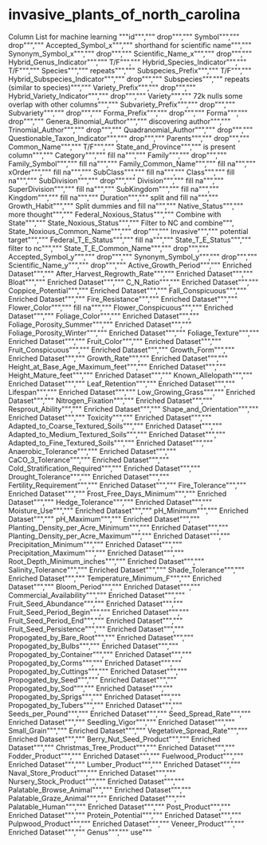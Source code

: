 # invasive_plants_of_north_carolina

Column List for machine learning
"""id""",""" drop""","""
Symbol""",""" drop""","""
Accepted_Symbol_x""",""" shorthand for scientific name""","""
Synonym_Symbol_x""",""" drop""","""
Scientific_Name_x""",""" drop""","""
Hybrid_Genus_Indicator""",""" T/F""","""
Hybrid_Species_Indicator""",""" T/F""","""
Species""",""" repeats""","""
Subspecies_Prefix""",""" T/F""","""
Hybrid_Subspecies_Indicator""",""" drop""","""
Subspecies""",""" repeats (similar to species)""","""
Variety_Prefix""",""" drop""","""
Hybrid_Variety_Indicator""",""" drop""","""
Variety""",""" 72k nulls some overlap with other columns""","""
Subvariety_Prefix""",""" drop""","""
Subvariety""",""" drop""","""
Forma_Prefix""",""" drop""","""
Forma""",""" drop""","""
Genera_Binomial_Author""",""" discovering author""","""
Trinomial_Author""",""" drop""","""
Quadranomial_Author""",""" drop""","""
Questionable_Taxon_Indicator""",""" drop""","""
Parents""",""" drop""","""
Common_Name""",""" T/F""","""
State_and_Province""",""" is present column""","""
Category""",""" fill na""","""
Family""",""" drop""","""
Family_Symbol""",""" fill na""","""
Family_Common_Name""",""" fill na""","""
xOrder""",""" fill na""","""
SubClass""",""" fill na""","""
Class""",""" fill na""","""
SubDivision""",""" drop""","""
Division""",""" fill na""","""
SuperDivision""",""" fill na""","""
SubKingdom""",""" fill na""","""
Kingdom""",""" fill na""","""
Duration""",""" split and fill na""","""
Growth_Habit""",""" Split dummies and fill na""","""
Native_Status""",""" more thought""","""
Federal_Noxious_Status""",""" Combine with State""","""
State_Noxious_Status""",""" Filter to NC and combine""",
State_Noxious_Common_Name""",""" drop""","""
Invasive""",""" potential target""","""
Federal_T_E_Status""",""" fill na""","""
State_T_E_Status""",""" filter to nc""","""
State_T_E_Common_Name""",""" drop""","""
Accepted_Symbol_y""",""" drop""","""
Synonym_Symbol_y""",""" drop""","""
Scientific_Name_y""",""" drop""","""
Active_Growth_Period""",""" Enriched Dataset""","""
After_Harvest_Regrowth_Rate""",""" Enriched Dataset""","""
Bloat""",""" Enriched Dataset""","""
C_N_Ratio""",""" Enriched Dataset""","""
Coppice_Potential""",""" Enriched Dataset""","""
Fall_Conspicuous""",""" Enriched Dataset""","""
Fire_Resistance""",""" Enriched Dataset""","""
Flower_Color""",""" fill na""",""" 
Flower_Conspicuous""",""" Enriched Dataset""","""
Foliage_Color""",""" Enriched Dataset""","""
Foliage_Porosity_Summer""",""" Enriched Dataset""","""
Foliage_Porosity_Winter""",""" Enriched Dataset""","""
Foliage_Texture""",""" Enriched Dataset""","""
Fruit_Color""",""" Enriched Dataset""","""
Fruit_Conspicuous""",""" Enriched Dataset""","""
Growth_Form""",""" Enriched Dataset""","""
Growth_Rate""",""" Enriched Dataset""","""
Height_at_Base_Age_Maximum_feet""",""" Enriched Dataset""","""
Height_Mature_feet""",""" Enriched Dataset""","""
Known_Allelopath""",""" Enriched Dataset""","""
Leaf_Retention""",""" Enriched Dataset""","""
Lifespan""",""" Enriched Dataset""","""
Low_Growing_Grass""",""" Enriched Dataset""","""
Nitrogen_Fixation""",""" Enriched Dataset""","""
Resprout_Ability""",""" Enriched Dataset""","""
Shape_and_Orientation""",""" Enriched Dataset""","""
Toxicity""",""" Enriched Dataset""","""
Adapted_to_Coarse_Textured_Soils""",""" Enriched Dataset""","""
Adapted_to_Medium_Textured_Soils""",""" Enriched Dataset""","""
Adapted_to_Fine_Textured_Soils""",""" Enriched Dataset""","""
Anaerobic_Tolerance""",""" Enriched Dataset""","""
CaCO_3_Tolerance""",""" Enriched Dataset""","""
Cold_Stratification_Required""",""" Enriched Dataset""","""
Drought_Tolerance""",""" Enriched Dataset""","""
Fertility_Requirement""",""" Enriched Dataset""","""
Fire_Tolerance""",""" Enriched Dataset""","""
Frost_Free_Days_Minimum""",""" Enriched Dataset""","""
Hedge_Tolerance""",""" Enriched Dataset""","""
Moisture_Use""",""" Enriched Dataset""","""
pH_Minimum""",""" Enriched Dataset""","""
pH_Maximum""",""" Enriched Dataset""","""
Planting_Density_per_Acre_Minimum""",""" Enriched Dataset""","""
Planting_Density_per_Acre_Maximum""",""" Enriched Dataset""","""
Precipitation_Minimum""",""" Enriched Dataset""","""
Precipitation_Maximum""",""" Enriched Dataset""","""
Root_Depth_Minimum_inches""",""" Enriched Dataset""","""
Salinity_Tolerance""",""" Enriched Dataset""","""
Shade_Tolerance""",""" Enriched Dataset""","""
Temperature_Minimum_F""",""" Enriched Dataset""","""
Bloom_Period""",""" Enriched Dataset""","""
Commercial_Availability""",""" Enriched Dataset""","""
Fruit_Seed_Abundance""",""" Enriched Dataset""","""
Fruit_Seed_Period_Begin""",""" Enriched Dataset""","""
Fruit_Seed_Period_End""",""" Enriched Dataset""","""
Fruit_Seed_Persistence""",""" Enriched Dataset""","""
Propogated_by_Bare_Root""",""" Enriched Dataset""","""
Propogated_by_Bulbs""",""" Enriched Dataset""","""
Propogated_by_Container""",""" Enriched Dataset""","""
Propogated_by_Corms""",""" Enriched Dataset""","""
Propogated_by_Cuttings""",""" Enriched Dataset""","""
Propogated_by_Seed""",""" Enriched Dataset""","""
Propogated_by_Sod""",""" Enriched Dataset""","""
Propogated_by_Sprigs""",""" Enriched Dataset""","""
Propogated_by_Tubers""",""" Enriched Dataset""","""
Seeds_per_Pound""",""" Enriched Dataset""","""
Seed_Spread_Rate""",""" Enriched Dataset""","""
Seedling_Vigor""",""" Enriched Dataset""","""
Small_Grain""",""" Enriched Dataset""","""
Vegetative_Spread_Rate""",""" Enriched Dataset""","""
Berry_Nut_Seed_Product""",""" Enriched Dataset""","""
Christmas_Tree_Product""",""" Enriched Dataset""","""
Fodder_Product""",""" Enriched Dataset""","""
Fuelwood_Product""",""" Enriched Dataset""","""
Lumber_Product""",""" Enriched Dataset""","""
Naval_Store_Product""",""" Enriched Dataset""","""
Nursery_Stock_Product""",""" Enriched Dataset""","""
Palatable_Browse_Animal""",""" Enriched Dataset""","""
Palatable_Graze_Animal""",""" Enriched Dataset""","""
Palatable_Human""",""" Enriched Dataset""","""
Post_Product""",""" Enriched Dataset""","""
Protein_Potential""",""" Enriched Dataset""","""
Pulpwood_Product""",""" Enriched Dataset""","""
Veneer_Product""",""" Enriched Dataset""","""
Genus""",""" use"""
